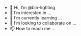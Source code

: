 - 👋 Hi, I’m @bin-lighting
- 👀 I’m interested in ...
- 🌱 I’m currently learning ...
- 💞️ I’m looking to collaborate on ...
- 📫 How to reach me ...

<!---
bin-lighting/bin-lighting is a ✨ special ✨ repository because its `README.md` (this file) appears on your GitHub profile.
You can click the Preview link to take a look at your changes.
--->

